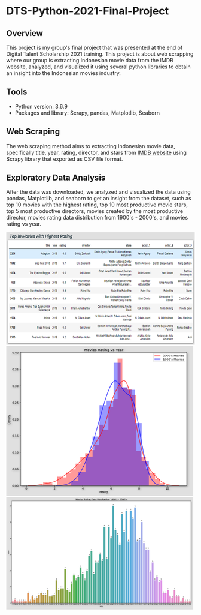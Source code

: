 # DTS-Python-2021-Final-Project

## Overview 
This project is my group's final project that was presented at the end of Digital Talent Scholarship 2021 training. This project is about web scrapping where our group is extracting Indonesian movie data from the IMDB website, analyzed, and visualized it using several python libraries to obtain an insight into the Indonesian movies industry. 

## Tools
- Python version: 3.6.9
- Packages and library: Scrapy, pandas, Matplotlib, Seaborn

## Web Scraping
The web scraping method aims to extracting Indonesian movie data, specifically title, year, rating, director, and stars from [IMDB website](https://www.imdb.com/search/title/?country_of_origin=id&ref_=tt_dt_dt) using Scrapy library that exported as CSV file format.

## Exploratory Data Analysis
After the data was downloaded, we analyzed and visualized the data using pandas, Matplotlib, and seaborn to get an insight from the dataset, such as top 10 movies with the highest rating, top 10 most productive movie stars, top 5 most productive directors, movies created by the most productive director, movies rating data distribution from 1900's - 2000's, and movies rating vs year.

<img src="https://github.com/azizamir/DTS-Python-2021-Final-Project/blob/master/results/top-10-movies.png" width="600" height="300" />
<img src="https://github.com/azizamir/DTS-Python-2021-Final-Project/blob/master/results/rating-vs-year.png" width="500" height="400" />
<img src="https://github.com/azizamir/DTS-Python-2021-Final-Project/blob/master/results/rating-distribution.png" width="500" height="300" />

 
